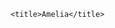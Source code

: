 <!DOCTYPE html>
<html lang="en">
<head>
    <meta charset="UTF-8">
    <meta name="viewport" content="width-device-width, initial-scale=1.0">
    <meta http-equiv="X-UA-Compatible" content="ie=edge">
    
    <title>Amelia</title>
</head>
<body>

</body>
</html>